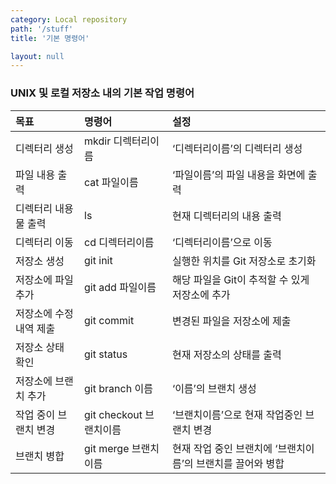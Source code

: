 ```yaml
---
category: Local repository
path: '/stuff'
title: '기본 명령어'

layout: null
---
```


### UNIX 및 로컬 저장소 내의 기본 작업 명령어


| 목표         | 명령어   | 설정  |
|:-------------------------|:---|:---|
| 디렉터리 생성            | mkdir 디렉터리이름  | ‘디렉터리이름’의 디렉터리 생성  |
| 파일 내용 출력           | cat 파일이름  | ‘파일이름’의 파일 내용을 화면에 출력  |
| 디렉터리 내용물 출력		| ls   | 현재 디렉터리의 내용 출력  |
| 디렉터리 이동            | cd 디렉터리이름  | ‘디렉터리이름’으로 이동  |
| 저장소 생성             | git init  | 실행한 위치를 Git 저장소로 초기화  |
| 저장소에 파일 추가      | git add 파일이름  | 해당 파일을 Git이 추적할 수 있게 저장소에 추가  |
| 저장소에 수정 내역 제출   | git commit  | 변경된 파일을 저장소에 제출  |
| 저장소 상태 확인        | git status  | 현재 저장소의 상태를 출력  |
| 저장소에 브랜치 추가    | git branch 이름  | ‘이름’의 브랜치 생성  |
| 작업 중이 브랜치 변경   | git checkout 브랜치이름  | ‘브랜치이름’으로 현재 작업중인 브랜치 변경  |
| 브랜치 병합             | git merge 브랜치이름  | 현재 작업 중인 브랜치에 ‘브랜치이름’의 브랜치를 끌어와 병합  |